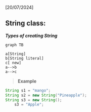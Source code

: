 [20/07/2024]

## String class:

***Types of creating String***

```mermaid
graph TB

a[String]
b[String literal]
c[ new]
a-->b
a-->c
```

>**Example**

```java
String s1 = "mango";
String s2 = new String("Pineapple");
String s3 = new String();
	s3 = "Apple";
```

